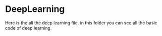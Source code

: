 # DeepLearning

Here is the all the deep learning file. in this folder you can see all the basic code of deep learning.
